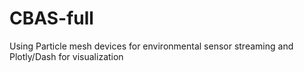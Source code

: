 # CBAS-full
Using Particle mesh devices for environmental sensor streaming and Plotly/Dash for visualization
